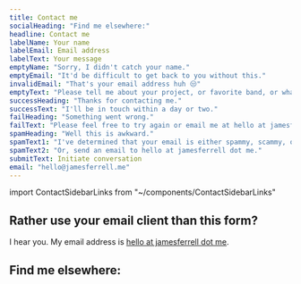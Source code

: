 ```yaml
---
title: Contact me
socialHeading: "Find me elsewhere:"
headline: Contact me
labelName: Your name
labelEmail: Email address
labelText: Your message
emptyName: "Sorry, I didn't catch your name."
emptyEmail: "It'd be difficult to get back to you without this."
invalidEmail: "That's your email address huh 😒"
emptyText: "Please tell me about your project, or favorite band, or whatever."
successHeading: "Thanks for contacting me."
successText: "I'll be in touch within a day or two."
failHeading: "Something went wrong."
failText: "Please feel free to try again or email me at hello at jamesferrell dot me."
spamHeading: "Well this is awkward."
spamText1: "I've determined that your email is either spammy, scammy, or vulgar. If you have good intentions, clean it up and try again."
spamText2: "Or, send an email to hello at jamesferrell dot me."
submitText: Initiate conversation
email: "hello@jamesferrell.me"
---
```

import ContactSidebarLinks from "~/components/ContactSidebarLinks"

## Rather use your email client than this form?

I hear you. My email address is [hello at jamesferrell dot me](mailto:&#104;&#101;&#108;&#108;&#111;&#064;&#106;&#097;&#109;&#101;&#115;&#102;&#101;&#114;&#114;&#101;&#108;&#108;&#046;&#109;&#101;).

## Find me elsewhere:

<ContactSidebarLinks />
